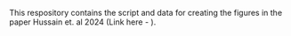 This respository contains the script and data for creating the figures in the paper Hussain et. al 2024 (Link here - ).  
